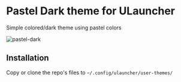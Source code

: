 # Pastel Dark theme for ULauncher

Simple colored/dark theme using pastel colors

![pastel-dark](https://user-images.githubusercontent.com/56794631/157312652-ddbe553d-6167-4e4d-984c-e3fabb394875.png)

## Installation

Copy or clone the repo's files to `~/.config/ulauncher/user-themes/`

